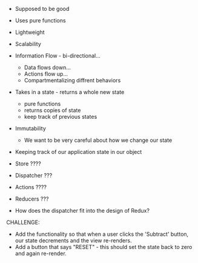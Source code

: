 + Supposed to be good
+ Uses pure functions
+ Lightweight
+ Scalability
+ Information Flow - bi-directional...
  + Data flows down...
  + Actions flow up...
  + Compartmentalizing diffrent behaviors
+ Takes in a state - returns a whole new state
  + pure functions
  + returns copies of state
  + keep track of previous states
+ Immutability
  + We want to be very careful about how we change our state
+ Keeping track of our application state in our object
+ Store ????
+ Dispatcher ???
+ Actions ????
+ Reducers ???

+ How does the dispatcher fit into the design of Redux?

CHALLENGE:

+ Add the functionality so that when a user clicks the 'Subtract' button, our state decrements and the view re-renders.
+ Add a button that says "RESET" - this should set the state back to zero and again re-render. 
